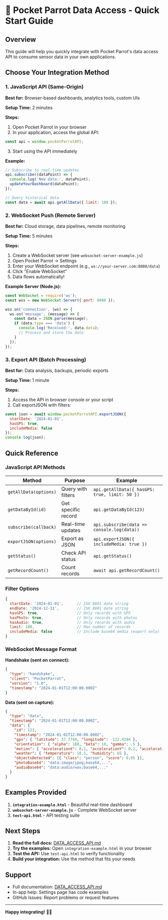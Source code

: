 # 🦜 Pocket Parrot Data Access - Quick Start Guide

## Overview

This guide will help you quickly integrate with Pocket Parrot's data access API to consume sensor data in your own applications.

## Choose Your Integration Method

### 1. JavaScript API (Same-Origin)
**Best for:** Browser-based dashboards, analytics tools, custom UIs

**Setup Time:** 2 minutes

**Steps:**
1. Open Pocket Parrot in your browser
2. In your application, access the global API:
```javascript
const api = window.pocketParrotAPI;
```
3. Start using the API immediately

**Example:**
```javascript
// Subscribe to real-time updates
api.subscribe((dataPoint) => {
  console.log('New data:', dataPoint);
  updateYourDashboard(dataPoint);
});

// Query historical data
const data = await api.getAllData({ limit: 100 });
```

### 2. WebSocket Push (Remote Server)
**Best for:** Cloud storage, data pipelines, remote monitoring

**Setup Time:** 5 minutes

**Steps:**
1. Create a WebSocket server (see `websocket-server-example.js`)
2. Open Pocket Parrot → Settings
3. Enter your WebSocket endpoint (e.g., `ws://your-server.com:8080/data`)
4. Click "Enable WebSocket"
5. Data flows automatically!

**Example Server (Node.js):**
```javascript
const WebSocket = require('ws');
const wss = new WebSocket.Server({ port: 8080 });

wss.on('connection', (ws) => {
  ws.on('message', (message) => {
    const data = JSON.parse(message);
    if (data.type === 'data') {
      console.log('Received:', data.data);
      // Process and store the data
    }
  });
});
```

### 3. Export API (Batch Processing)
**Best for:** Data analysis, backups, periodic exports

**Setup Time:** 1 minute

**Steps:**
1. Access the API in browser console or your script
2. Call exportJSON with filters:
```javascript
const json = await window.pocketParrotAPI.exportJSON({
  startDate: '2024-01-01',
  hasGPS: true,
  includeMedia: false
});
console.log(json);
```

## Quick Reference

### JavaScript API Methods

| Method | Purpose | Example |
|--------|---------|---------|
| `getAllData(options)` | Query with filters | `api.getAllData({ hasGPS: true, limit: 50 })` |
| `getDataById(id)` | Get specific record | `api.getDataById(123)` |
| `subscribe(callback)` | Real-time updates | `api.subscribe(data => console.log(data))` |
| `exportJSON(options)` | Export as JSON | `api.exportJSON({ includeMedia: true })` |
| `getStatus()` | Check API status | `api.getStatus()` |
| `getRecordCount()` | Count records | `await api.getRecordCount()` |

### Filter Options

```javascript
{
  startDate: '2024-01-01',      // ISO 8601 date string
  endDate: '2024-12-31',        // ISO 8601 date string
  hasGPS: true,                 // Only records with GPS
  hasPhoto: true,               // Only records with photos
  hasAudio: true,               // Only records with audio
  limit: 100,                   // Max number of records
  includeMedia: false           // Include base64 media (export only)
}
```

### WebSocket Message Format

**Handshake (sent on connect):**
```json
{
  "type": "handshake",
  "client": "PocketParrot",
  "version": "1.0",
  "timestamp": "2024-01-01T12:00:00.000Z"
}
```

**Data (sent on capture):**
```json
{
  "type": "data",
  "timestamp": "2024-01-01T12:00:00.000Z",
  "data": {
    "id": 123,
    "timestamp": "2024-01-01T12:00:00.000Z",
    "gps": { "latitude": 37.7749, "longitude": -122.4194 },
    "orientation": { "alpha": 180, "beta": 10, "gamma": -5 },
    "motion": { "accelerationX": 0.1, "accelerationY": 0.2, "accelerationZ": 9.8 },
    "weather": { "temperature": 18.5, "humidity": 65 },
    "objectsDetected": [{ "class": "person", "score": 0.95 }],
    "photoBase64": "data:image/jpeg;base64,...",
    "audioBase64": "data:audio/wav;base64,..."
  }
}
```

## Examples Provided

1. **`integration-example.html`** - Beautiful real-time dashboard
2. **`websocket-server-example.js`** - Complete WebSocket server
3. **`test-api.html`** - API testing suite

## Next Steps

1. **Read the full docs:** [DATA_ACCESS_API.md](DATA_ACCESS_API.md)
2. **Try the examples:** Open `integration-example.html` in your browser
3. **Test the API:** Use `test-api.html` to verify functionality
4. **Build your integration:** Use the method that fits your needs

## Support

- Full documentation: [DATA_ACCESS_API.md](DATA_ACCESS_API.md)
- In-app help: Settings page has code examples
- GitHub Issues: Report problems or request features

---

**Happy integrating!** 🦜✨

